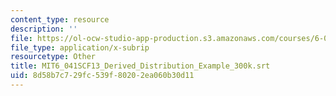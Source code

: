 ```yaml
---
content_type: resource
description: ''
file: https://ol-ocw-studio-app-production.s3.amazonaws.com/courses/6-041sc-probabilistic-systems-analysis-and-applied-probability-fall-2013/8d58b7c729fc539f80202ea060b30d11_MIT6_041SCF13_Derived_Distribution_Example_300k.vtt
file_type: application/x-subrip
resourcetype: Other
title: MIT6_041SCF13_Derived_Distribution_Example_300k.srt
uid: 8d58b7c7-29fc-539f-8020-2ea060b30d11
---
```

